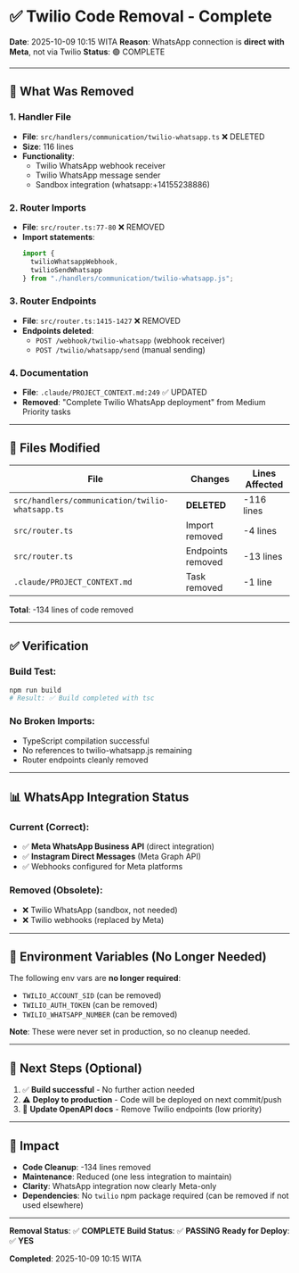 # ✅ Twilio Code Removal - Complete

**Date**: 2025-10-09 10:15 WITA
**Reason**: WhatsApp connection is **direct with Meta**, not via Twilio
**Status**: 🟢 COMPLETE

---

## 🎯 What Was Removed

### **1. Handler File**
- **File**: `src/handlers/communication/twilio-whatsapp.ts` ❌ DELETED
- **Size**: 116 lines
- **Functionality**:
  - Twilio WhatsApp webhook receiver
  - Twilio WhatsApp message sender
  - Sandbox integration (whatsapp:+14155238886)

### **2. Router Imports**
- **File**: `src/router.ts:77-80` ❌ REMOVED
- **Import statements**:
  ```typescript
  import {
    twilioWhatsappWebhook,
    twilioSendWhatsapp
  } from "./handlers/communication/twilio-whatsapp.js";
  ```

### **3. Router Endpoints**
- **File**: `src/router.ts:1415-1427` ❌ REMOVED
- **Endpoints deleted**:
  - `POST /webhook/twilio-whatsapp` (webhook receiver)
  - `POST /twilio/whatsapp/send` (manual sending)

### **4. Documentation**
- **File**: `.claude/PROJECT_CONTEXT.md:249` ✅ UPDATED
- **Removed**: "Complete Twilio WhatsApp deployment" from Medium Priority tasks

---

## 🔧 Files Modified

| File | Changes | Lines Affected |
|------|---------|----------------|
| `src/handlers/communication/twilio-whatsapp.ts` | **DELETED** | -116 lines |
| `src/router.ts` | Import removed | -4 lines |
| `src/router.ts` | Endpoints removed | -13 lines |
| `.claude/PROJECT_CONTEXT.md` | Task removed | -1 line |

**Total**: -134 lines of code removed

---

## ✅ Verification

### **Build Test**:
```bash
npm run build
# Result: ✅ Build completed with tsc
```

### **No Broken Imports**:
- TypeScript compilation successful
- No references to twilio-whatsapp.js remaining
- Router endpoints cleanly removed

---

## 📊 WhatsApp Integration Status

### **Current (Correct)**:
- ✅ **Meta WhatsApp Business API** (direct integration)
- ✅ **Instagram Direct Messages** (Meta Graph API)
- ✅ Webhooks configured for Meta platforms

### **Removed (Obsolete)**:
- ❌ Twilio WhatsApp (sandbox, not needed)
- ❌ Twilio webhooks (replaced by Meta)

---

## 🔐 Environment Variables (No Longer Needed)

The following env vars are **no longer required**:
- `TWILIO_ACCOUNT_SID` (can be removed)
- `TWILIO_AUTH_TOKEN` (can be removed)
- `TWILIO_WHATSAPP_NUMBER` (can be removed)

**Note**: These were never set in production, so no cleanup needed.

---

## 📝 Next Steps (Optional)

1. ✅ **Build successful** - No further action needed
2. ⚠️ **Deploy to production** - Code will be deployed on next commit/push
3. 📝 **Update OpenAPI docs** - Remove Twilio endpoints (low priority)

---

## 🎯 Impact

- **Code Cleanup**: -134 lines removed
- **Maintenance**: Reduced (one less integration to maintain)
- **Clarity**: WhatsApp integration now clearly Meta-only
- **Dependencies**: No `twilio` npm package required (can be removed if not used elsewhere)

---

**Removal Status**: ✅ **COMPLETE**
**Build Status**: ✅ **PASSING**
**Ready for Deploy**: ✅ **YES**

**Completed**: 2025-10-09 10:15 WITA
